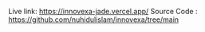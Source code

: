 Live link: https://innovexa-jade.vercel.app/ Source Code : https://github.com/nuhidulislam/innovexa/tree/main
